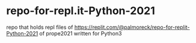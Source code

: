 # repo-for-repl.it-Python-2021
repo that holds repl files of https://replit.com/@palmoreck/repo-for-replit-Python-2021 of prope2021 written for Python3 
